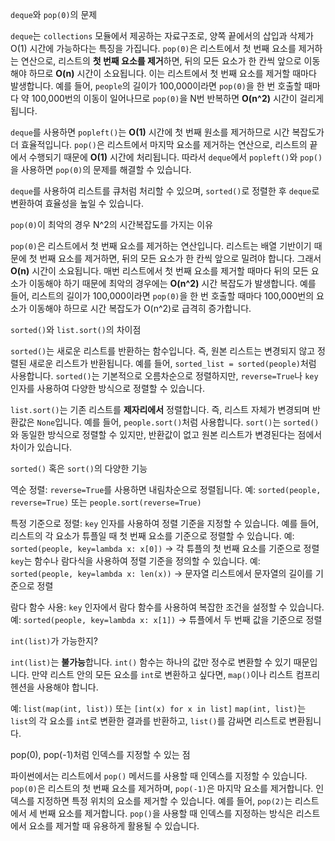 `deque`와 `pop(0)`의 문제

`deque`는 `collections` 모듈에서 제공하는 자료구조로, 양쪽 끝에서의 삽입과 삭제가 O(1) 시간에 가능하다는 특징을 가집니다. `pop(0)`은 리스트에서 첫 번째 요소를 제거하는 연산으로, 리스트의 **첫 번째 요소를 제거**하면, 뒤의 모든 요소가 한 칸씩 앞으로 이동해야 하므로 **O(n)** 시간이 소요됩니다. 이는 리스트에서 첫 번째 요소를 제거할 때마다 발생합니다. 예를 들어, `people`의 길이가 100,000이라면 `pop(0)`을 한 번 호출할 때마다 약 100,000번의 이동이 일어나므로 `pop(0)`을 N번 반복하면 **O(n^2)** 시간이 걸리게 됩니다.

`deque`를 사용하면 `popleft()`는 **O(1)** 시간에 첫 번째 원소를 제거하므로 시간 복잡도가 더 효율적입니다. `pop()`은 리스트에서 마지막 요소를 제거하는 연산으로, 리스트의 끝에서 수행되기 때문에 **O(1)** 시간에 처리됩니다. 따라서 `deque`에서 `popleft()`와 `pop()`을 사용하면 `pop(0)`의 문제를 해결할 수 있습니다.

`deque`를 사용하여 리스트를 큐처럼 처리할 수 있으며, `sorted()`로 정렬한 후 `deque`로 변환하여 효율성을 높일 수 있습니다.

`pop(0)`이 최악의 경우 N^2의 시간복잡도를 가지는 이유

`pop(0)`은 리스트에서 첫 번째 요소를 제거하는 연산입니다. 리스트는 배열 기반이기 때문에 첫 번째 요소를 제거하면, 뒤의 모든 요소가 한 칸씩 앞으로 밀려야 합니다. 그래서 **O(n)** 시간이 소요됩니다. 매번 리스트에서 첫 번째 요소를 제거할 때마다 뒤의 모든 요소가 이동해야 하기 때문에 최악의 경우에는 **O(n^2)** 시간 복잡도가 발생합니다. 예를 들어, 리스트의 길이가 100,000이라면 `pop(0)`을 한 번 호출할 때마다 100,000번의 요소가 이동해야 하므로 시간 복잡도가 O(n^2)로 급격히 증가합니다.

`sorted()`와 `list.sort()`의 차이점

`sorted()`는 새로운 리스트를 반환하는 함수입니다. 즉, 원본 리스트는 변경되지 않고 정렬된 새로운 리스트가 반환됩니다. 예를 들어, `sorted_list = sorted(people)`처럼 사용합니다. `sorted()`는 기본적으로 오름차순으로 정렬하지만, `reverse=True`나 `key` 인자를 사용하여 다양한 방식으로 정렬할 수 있습니다.

`list.sort()`는 기존 리스트를 **제자리에서** 정렬합니다. 즉, 리스트 자체가 변경되며 반환값은 `None`입니다. 예를 들어, `people.sort()`처럼 사용합니다. `sort()`는 `sorted()`와 동일한 방식으로 정렬할 수 있지만, 반환값이 없고 원본 리스트가 변경된다는 점에서 차이가 있습니다.

`sorted()` 혹은 `sort()`의 다양한 기능

역순 정렬: `reverse=True`를 사용하면 내림차순으로 정렬됩니다.
예: `sorted(people, reverse=True)` 또는 `people.sort(reverse=True)`

특정 기준으로 정렬: `key` 인자를 사용하여 정렬 기준을 지정할 수 있습니다. 예를 들어, 리스트의 각 요소가 튜플일 때 첫 번째 요소를 기준으로 정렬할 수 있습니다.
예: `sorted(people, key=lambda x: x[0])` → 각 튜플의 첫 번째 요소를 기준으로 정렬
`key`는 함수나 람다식을 사용하여 정렬 기준을 정의할 수 있습니다.
예: `sorted(people, key=lambda x: len(x))` → 문자열 리스트에서 문자열의 길이를 기준으로 정렬

람다 함수 사용: `key` 인자에서 람다 함수를 사용하여 복잡한 조건을 설정할 수 있습니다.
예: `sorted(people, key=lambda x: x[1])` → 튜플에서 두 번째 값을 기준으로 정렬

`int(list)`가 가능한지?

`int(list)`는 **불가능**합니다. `int()` 함수는 하나의 값만 정수로 변환할 수 있기 때문입니다. 만약 리스트 안의 모든 요소를 `int`로 변환하고 싶다면, `map()`이나 리스트 컴프리헨션을 사용해야 합니다.

예: `list(map(int, list))` 또는 `[int(x) for x in list]`
`map(int, list)`는 `list`의 각 요소를 `int`로 변환한 결과를 반환하고, `list()`를 감싸면 리스트로 변환됩니다.

pop(0), pop(-1)처럼 인덱스를 지정할 수 있는 점

파이썬에서는 리스트에서 `pop()` 메서드를 사용할 때 인덱스를 지정할 수 있습니다. `pop(0)`은 리스트의 첫 번째 요소를 제거하며, `pop(-1)`은 마지막 요소를 제거합니다. 인덱스를 지정하면 특정 위치의 요소를 제거할 수 있습니다. 예를 들어, `pop(2)`는 리스트에서 세 번째 요소를 제거합니다. `pop()`을 사용할 때 인덱스를 지정하는 방식은 리스트에서 요소를 제거할 때 유용하게 활용될 수 있습니다.
